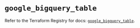 # `google_bigquery_table`

Refer to the Terraform Registry for docs: [`google_bigquery_table`](https://registry.terraform.io/providers/hashicorp/google-beta/6.14.1/docs/resources/google_bigquery_table).
